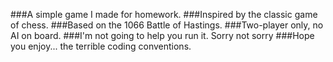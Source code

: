 ###A simple game I made for homework.
###Inspired by the classic game of chess.
###Based on the 1066 Battle of Hastings.
###Two-player only, no AI on board.
###I'm not going to help you run it. Sorry not sorry
###Hope you enjoy... the terrible coding conventions.
